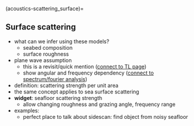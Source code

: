 (acoustics-scattering_surface)=
## Surface scattering
- what can we infer using these models?
    - seabed composition
    - surface roughness
- plane wave assumption
    - this is a revisit/quick mention ([connect to TL page]())
    - show angular and frequency dependency ([connect to spectrum/fourier analysis]())
- definition: scattering strength per unit area
- the same concept applies to sea surface scattering
- **widget**: seafloor scattering strength
    - allow changing roughness and grazing angle, frequency range
- examples:
    - perfect place to talk about sidescan: find object from noisy seafloor
